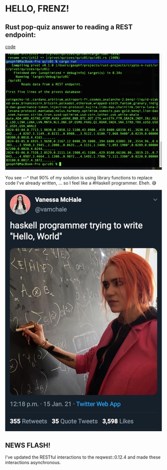 # HELLO, FRENZ!

## Rust pop-quiz answer to reading a REST endpoint: 

[code](https://github.com/logicalgraphs/crypto-n-rust/blob/pivot-quiz-01-answer/src/pivot/quizzes/quiz01/answer01.rs)

![Reading a REST endpoint](imgs/roff.png)

You see --^ that 90% of my solution is using library functions to replace code 
I've already written, ... so I feel like a #Haskell programmer. Eheh. 😅

!["Hello, world!" in Haskell](imgs/haskell-hello-world.JPG)

## NEWS FLASH!

I've updated the RESTful interactions to the reqwest::0.12.4 and made these
interactions asynchronous.
